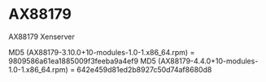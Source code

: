 # AX88179
AX88179 Xenserver

MD5 (AX88179-3.10.0+10-modules-1.0-1.x86_64.rpm) = 9809586a61ea1885009f3feeba9a4ef9
MD5 (AX88179-4.4.0+10-modules-1.0-1.x86_64.rpm) = 642e459d81ed2b8927c50d74af8680d8
